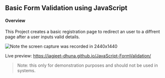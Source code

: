 ## Basic Form Validation using JavaScript

#### Overview

This Project creates a basic registration page to redirect an user to a diffrent page after a user inputs valid details. 

![Note the screen capture was recorded in 2440x1440](https://user-images.githubusercontent.com/48265165/201705837-b0ff809a-7d95-4f9f-950d-2a0d56d1787e.gif)

Live preview: https://jagjeet-dhuna.github.io/JavaScript-FormValidation/

> Note: this only for demonstration purposes and should not be used in systems.
